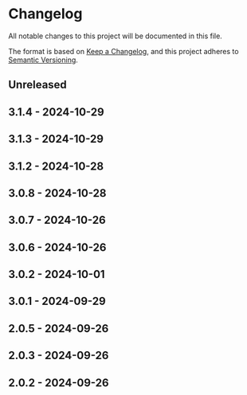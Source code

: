 # Changelog

All notable changes to this project will be documented in this file.

The format is based on [Keep a Changelog](https://keepachangelog.com/en/1.0.0/),
and this project adheres to [Semantic Versioning](https://semver.org/spec/v2.0.0.html).

## Unreleased

## 3.1.4 - 2024-10-29

## 3.1.3 - 2024-10-29

## 3.1.2 - 2024-10-28

## 3.0.8 - 2024-10-28

## 3.0.7 - 2024-10-26

## 3.0.6 - 2024-10-26

## 3.0.2 - 2024-10-01

## 3.0.1 - 2024-09-29

## 2.0.5 - 2024-09-26

## 2.0.3 - 2024-09-26

## 2.0.2 - 2024-09-26
